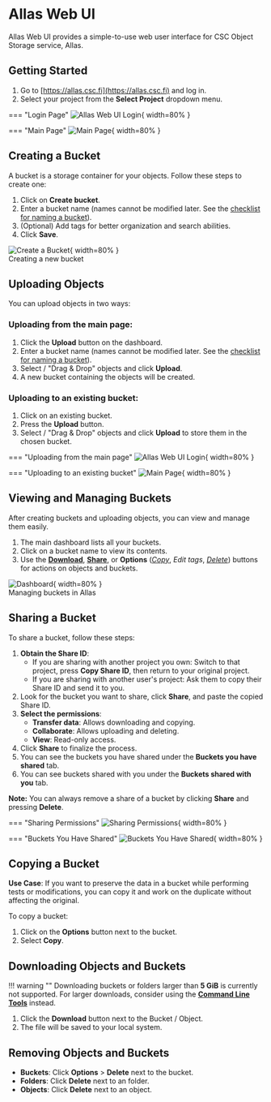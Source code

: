 # Allas Web UI

Allas Web UI provides a simple-to-use web user interface for CSC Object Storage service, Allas.

## Getting Started

1. Go to [https://allas.csc.fi](https://allas.csc.fi) and log in.
2. Select your project from the **Select Project** dropdown menu.


=== "Login Page"
    ![Allas Web UI Login](img/Allas-UI-login.png){ width=80% }

=== "Main Page"
    ![Main Page](img/Allas-UI-main.png){ width=80% }

## Creating a Bucket

A bucket is a storage container for your objects. Follow these steps to create one:

1. Click on **Create bucket**.
2. Enter a bucket name (names cannot be modified later. See the [checklist for naming a bucket](../introduction.md#naming-buckets-and-objects)).
3. (Optional) Add tags for better organization and search abilities.
4. Click **Save**.

![Create a Bucket](img/Allas-UI-bucket.png){ width=80% }
<br>Creating a new bucket

## Uploading Objects

You can upload objects in two ways:

### Uploading from the main page:
1. Click the **Upload** button on the dashboard.
2. Enter a bucket name (names cannot be modified later. See the [checklist for naming a bucket](../introduction.md#naming-buckets-and-objects)).
3. Select / "Drag & Drop" objects and click **Upload**.
4. A new bucket containing the objects will be created. 


### Uploading to an existing bucket:
1. Click on an existing bucket.
2. Press the **Upload** button.
3. Select / "Drag & Drop" objects and click **Upload** to store them in the chosen bucket.

=== "Uploading from the main page"
    ![Allas Web UI Login](img/Allas-UI-upload1.png){ width=80% }

=== "Uploading to an existing bucket"
    ![Main Page](img/Allas-UI-upload2.png){ width=80% }



## Viewing and Managing Buckets

After creating buckets and uploading objects, you can view and manage them easily.

1. The main dashboard lists all your buckets.
2. Click on a bucket name to view its contents.
3. Use the **[Download](#downloading-objects-and-buckets)**, **[Share](#sharing-a-bucket)**, or **Options** (*[Copy](#copying-a-bucket)*, *Edit tags*, *[Delete](#removing-objects-and-buckets)*) buttons for actions on objects and buckets.

![Dashboard](img/Allas-UI-dashboard.png){ width=80% }
<br>Managing buckets in Allas

## Sharing a Bucket

To share a bucket, follow these steps:

1. **Obtain the Share ID**:
    - If you are sharing with another project you own: Switch to that project, press **Copy Share ID**, then return to your original project.
    - If you are sharing with another user's project: Ask them to copy their Share ID and send it to you.
2. Look for the bucket you want to share, click **Share**, and paste the copied Share ID.
3. **Select the permissions**:
    - **Transfer data**: Allows downloading and copying.
    - **Collaborate**: Allows uploading and deleting.
    - **View**: Read-only access.
4. Click **Share** to finalize the process.
5. You can see the buckets you have shared under the **Buckets you have shared** tab.
6. You can see buckets shared with you under the **Buckets shared with you** tab.

**Note:** You can always remove a share of a bucket by clicking **Share** and pressing **Delete**.

=== "Sharing Permissions"
    ![Sharing Permissions](img/Allas-UI-share.png){ width=80% }

=== "Buckets You Have Shared"
    ![Buckets You Have Shared](img/Allas-UI-shared.png){ width=80% }


## Copying a Bucket

**Use Case**: If you want to preserve the data in a bucket while performing tests or modifications, you can copy it and work on the duplicate without affecting the original.

To copy a bucket:

1. Click on the **Options** button next to the bucket.
2. Select **Copy**.


## Downloading Objects and Buckets

!!! warning ""
    Downloading buckets or folders larger than **5 GiB** is currently not supported. For larger downloads, consider using the **[Command Line Tools](../accessing_allas.md#commandline-tools)** instead.


1. Click the **Download** button next to the Bucket / Object.
2. The file will be saved to your local system.

## Removing Objects and Buckets

- **Buckets**: Click **Options** > **Delete** next to the bucket.
- **Folders**: Click **Delete** next to an folder.
- **Objects**: Click **Delete** next to an object.

